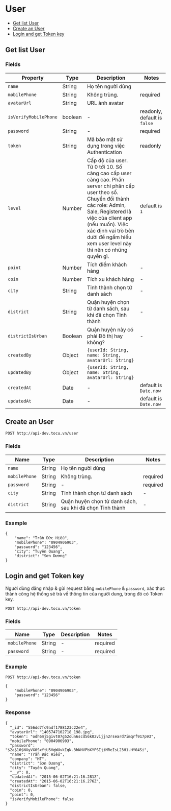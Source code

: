 # User
- [Get list User](#get-list-user)
- [Create an User](#create-an-user)
- [Login and get Token key](#login-and-get-token-key)


## Get list User

### Fields
| Property | Type | Description | Notes |
| --- | --- | --- | --- |
| `name` | String | Họ tên người dùng | 
| `mobilePhone` | String | Không trùng. | required
| `avatarUrl` | String | URL ảnh avatar |
| `isVerifyMobilePhone` | boolean | - | readonly, default is `false`
| `password` | String | - | required
| `token` | String | Mã bảo mật sử dụng trong việc Authentication | readonly
| `level` | Number | Cấp độ của user. Từ 0 tới 10. Số càng cao cấp user càng cao. Phần server chỉ phân cấp user theo số. Chuyển đổi thành các role: Admin, Sale, Registered là việc của client app (nếu muốn). Việc xác định vai trò bên dưới để ngầm hiểu xem user level này thì nên có những quyền gì. | default is `1`
| `point` | Number | Tích điểm khách hàng | -
| `coin` | Number | Tích xu khách hàng | -
| `city` | String | Tỉnh thành chọn từ danh sách | -
| `district` | String | Quận huyện chọn từ danh sách, sau khi đã chọn Tỉnh thành | -
| `districtIsUrban` | Boolean | Quận huyện này có phải Đô thị hay không? | -
| `createdBy` | Object | `{userId: String, name: String, avatarUrl: String}` | 
| `updatedBy` | Object | `{userId: String, name: String, avatarUrl: String}` | 
| `createdAt` | Date | - | default is `Date.now`
| `updatedAt` | Date | - | default is `Date.now`

## Create an User
    POST http://api-dev.tocu.vn/user
    
### Fields
| Name | Type | Description | Notes |
| --- | --- | --- | --- |
| `name` | String | Họ tên người dùng | 
| `mobilePhone` | String | Không trùng. | required
| `password` | String | - | required
| `city` | String | Tỉnh thành chọn từ danh sách | -
| `district` | String | Quận huyện chọn từ danh sách, sau khi đã chọn Tỉnh thành | -

### Example
    {
        "name": "Trần Đức Hiếu",
        "mobilePhone": "0904906903",
        "password": "123456",
        "city": "Tuyên Quang",
        "district": "Sơn Dương"
    }
    

## Login and get Token key
Người dùng đăng nhập & gửi request bằng `mobilePhone` & `password`, xác thực thành công hệ thống sẽ trả về thông tin của người dung, trong đó có Token key.

    POST http://api-dev.tocu.vn/token
    
### Fields

| Name | Type | Description | Notes |
| --- | --- | --- | --- |
| `mobilePhone` | String | - | required
| `password` | String | - | required

### Example

    POST http://api-dev.tocu.vn/token
    
    {
        "mobilePhone": "0904906903",
        "password": "123456"
    }
    
### Response

    {
      "_id": "556dd7fc9adf1788123c22e4",
      "avatarUrl": "1405747102718_198.jpg",
      "token": "odh6mj5givt07g52oun6scd56k02vijjn2rseard7imqrf917p93",
      "mobilePhone": "0904906903",
      "password": "$2a$10$NXyVX0SxYtU5VqWUvkIqN.3hNHVPbXYPSIjiMReIsL23H1.HY04Si",
      "name": "Trần Đức Hiếu",
      "company": "HT",
      "district": "Sơn Dương",
      "city": "Tuyên Quang",
      "__v": 0,
      "updatedAt": "2015-06-02T16:21:16.281Z",
      "createdAt": "2015-06-02T16:21:16.276Z",
      "districtIsUrban": false,
      "coin": 0,
      "point": 0,
      "isVerifyMobilePhone": false
    }